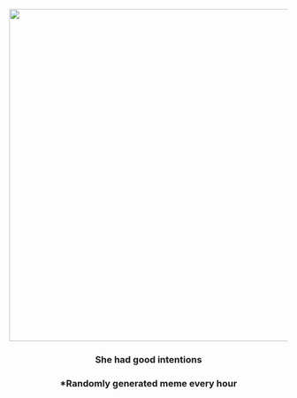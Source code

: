 <p align="center">
        <img src="https://i.redd.it/ai3l46pqpxj91.png" width="600" height="600">
        </p>
        <h3 align="center">She had good intentions</h3>
        <h3 align="center">*Randomly generated meme every hour</h3>
    